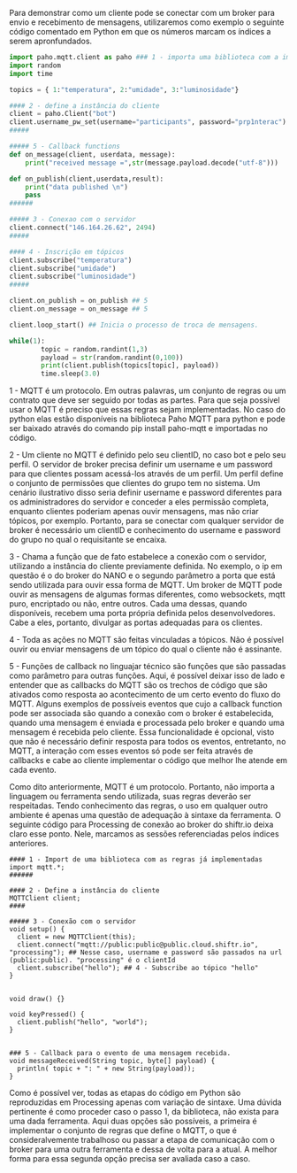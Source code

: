 Para demonstrar como um cliente pode se conectar com um broker para envio e recebimento de mensagens, utilizaremos como exemplo o seguinte código comentado em Python em que os números marcam os índices a serem apronfundados.

```Python
import paho.mqtt.client as paho ### 1 - importa uma biblioteca com a implementação do protocolo
import random
import time

topics = { 1:"temperatura", 2:"umidade", 3:"luminosidade"}

#### 2 - define a instância do cliente
client = paho.Client("bot")
client.username_pw_set(username="participants", password="prp1nterac")
#####

##### 5 - Callback functions
def on_message(client, userdata, message):
    print("received message =",str(message.payload.decode("utf-8")))

def on_publish(client,userdata,result):
    print("data published \n")
    pass
######

##### 3 - Conexao com o servidor
client.connect("146.164.26.62", 2494)
#####

#### 4 - Inscrição em tópicos
client.subscribe("temperatura")
client.subscribe("umidade")
client.subscribe("luminosidade")
#####

client.on_publish = on_publish ## 5
client.on_message = on_message ## 5

client.loop_start() ## Inicia o processo de troca de mensagens.

while(1):
        topic = random.randint(1,3)
        payload = str(random.randint(0,100))
        print(client.publish(topics[topic], payload))
        time.sleep(3.0)
```

1 - MQTT é um protocolo. Em outras palavras, um conjunto de regras ou um contrato que deve ser seguido por todas as partes. Para que seja possível usar o MQTT é preciso que essas regras sejam implementadas. No caso do python elas estão disponíveis na biblioteca Paho MQTT para python e pode ser baixado através do comando pip install paho-mqtt e importadas no código.

2 - Um cliente no MQTT é definido pelo seu clientID, no caso bot e pelo seu perfil. O servidor de broker precisa definir um username e um password para que clientes possam acessá-los através de um perfil. Um perfil define o conjunto de permissões que clientes do grupo tem no sistema. Um cenário ilustrativo disso seria definir username e password diferentes para os administradores do servidor e conceder a eles permissão completa, enquanto clientes poderiam apenas ouvir mensagens, mas não criar tópicos, por exemplo.
Portanto, para se conectar com qualquer servidor de broker é necessário um clientID e conhecimento do username e password do grupo no qual o requisitante se encaixa.

3 - Chama a função que de fato estabelece a conexão com o servidor, utilizando a instância do cliente previamente definida. No exemplo, o ip em questão é o do broker do NANO e o segundo parâmetro a porta que está sendo utilizada para ouvir essa forma de MQTT.
Um broker de MQTT pode ouvir as mensagens de algumas formas diferentes, como websockets, mqtt puro, encriptado ou não, entre outros. Cada uma dessas, quando disponíveis, recebem uma porta própria definida pelos desenvolvedores. Cabe a eles, portanto, divulgar as portas adequadas para os clientes.

4 - Toda as ações no MQTT são feitas vinculadas a tópicos. Não é possível ouvir ou enviar mensagens de um tópico do qual o cliente não é assinante.

5 - Funções de callback no linguajar técnico são funções que são passadas como parâmetro para outras funções. Aqui, é possível deixar isso de lado e entender que as callbacks do MQTT são os trechos de código que são ativados como resposta ao acontecimento de um certo evento do fluxo do MQTT. Alguns exemplos de possíveis eventos que cujo a callback function pode ser associada são quando a conexão com o broker é estabelecida, quando uma mensagem é enviada e processada pelo broker e quando uma mensagem é recebida pelo cliente.
Essa funcionalidade é opcional, visto que não é necessário definir resposta para todos os eventos, entretanto, no MQTT, a interação com esses eventos só pode ser feita através de callbacks e cabe ao cliente implementar o código que melhor lhe atende em cada evento.

Como dito anteriormente, MQTT é um protocolo. Portanto, não importa a linguagem ou ferramenta sendo utilizada, suas regras deverão ser respeitadas. Tendo conhecimento das regras, o uso em qualquer outro ambiente é apenas uma questão de adequação à sintaxe da ferramenta. O seguinte código para Processing de conexão ao broker do shiftr.io deixa claro esse ponto. Nele, marcamos as sessões referenciadas pelos índices anteriores.

``` Processing
#### 1 - Import de uma biblioteca com as regras já implementadas 
import mqtt.*;
######

#### 2 - Define a instância do cliente
MQTTClient client;
####

##### 3 - Conexão com o servidor
void setup() {
  client = new MQTTClient(this);
  client.connect("mqtt://public:public@public.cloud.shiftr.io", "processing"); ## Nesse caso, username e password são passados na url (public:public). "processing" é o clientId
  client.subscribe("hello"); ## 4 - Subscribe ao tópico "hello"
}


void draw() {}

void keyPressed() {
  client.publish("hello", "world");
}


### 5 - Callback para o evento de uma mensagem recebida.
void messageReceived(String topic, byte[] payload) {
  println( topic + ": " + new String(payload));
}
```

Como é possível ver, todas as etapas do código em Python são reproduzidas em Processing apenas com variação de sintaxe.
Uma dúvida pertinente é como proceder caso o passo 1, da biblioteca, não exista para uma dada ferramenta. Aqui duas opções são possíveis, a primeira é implementar o conjunto de regras que define o MQTT, o que é consideralvemente trabalhoso ou passar a etapa de comunicação com o broker para uma outra ferramenta e dessa de volta para a atual. A melhor forma para essa segunda opção precisa ser avaliada caso a caso.
